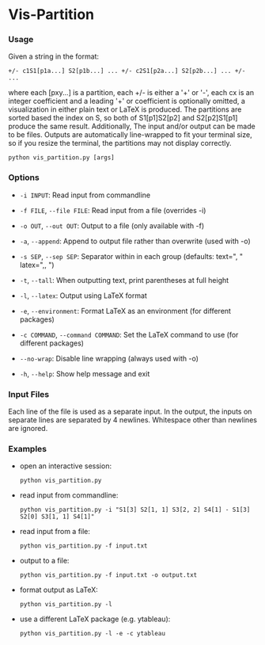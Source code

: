 # Vis-Partition

### Usage

Given a string in the format:
```
+/- c1S1[p1a...] S2[p1b...] ... +/- c2S1[p2a...] S2[p2b...] ... +/- ...
```
where each [pxy...] is a partition, each +/- is either a '+' or '-',
each cx is an integer coefficient and a leading '+' or coefficient is
optionally omitted, a visualization in either plain text or LaTeX is
produced. The partitions are sorted based the index on S, so both of
S1[p1]S2[p2] and S2[p2]S1[p1] produce the same result. Additionally,
The input and/or output can be made to be files. Outputs are automatically
line-wrapped to fit your terminal size, so if you resize the terminal,
the partitions may not display correctly.
```
python vis_partition.py [args]
```

### Options
- `-i INPUT`: Read input from commandline
- `-f FILE`, `--file FILE`: Read input from a file (overrides -i)
- `-o OUT`, `--out OUT`: Output to a file (only available with -f)
- `-a`, `--append`: Append to output file rather than overwrite (used with -o)
- `-s SEP`, `--sep SEP`: Separator within in each group (defaults: text=", " latex=",\, ")
- `-t`, `--tall`: When outputting text, print parentheses at full height
- `-l`, `--latex`: Output using LaTeX format
- `-e`, `--environment`: Format LaTeX as an environment (for different packages)
- `-c COMMAND`, `--command COMMAND`: Set the LaTeX command to use (for different packages)
- `--no-wrap`: Disable line wrapping (always used with -o)

- `-h`, `--help`: Show help message and exit

### Input Files
Each line of the file is used as a separate input. In the output, the inputs on separate lines are separated by 4 newlines. Whitespace other than newlines are ignored.

### Examples

- open an interactive session:
  ```
  python vis_partition.py
  ```

- read input from commandline:
  ```
  python vis_partition.py -i "S1[3] S2[1, 1] S3[2, 2] S4[1] - S1[3] S2[0] S3[1, 1] S4[1]"
  ```

- read input from a file:
  ```
  python vis_partition.py -f input.txt
  ```

- output to a file:
  ```
  python vis_partition.py -f input.txt -o output.txt
  ```

- format output as LaTeX:
  ```
  python vis_partition.py -l
  ```

- use a different LaTeX package (e.g. ytableau):
  ```
  python vis_partition.py -l -e -c ytableau
  ```
